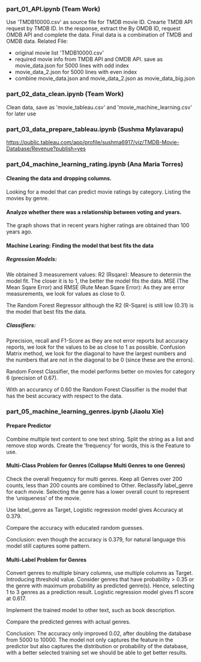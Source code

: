 ### part_01_API.ipynb (Team Work)

Use 'TMDB10000.csv' as source file for TMDB movie ID. Crearte TMDB API request by TMDB ID. In the response, extract the By OMDB ID, request OMDB API and complete the data. Final data is a combination of TMDB and OMDB data. Related File:

- original movie list 'TMDB10000.csv'
- required movie info from TMDB API and OMDB API. save as movie_data.json for 5000 lines with odd index
- movie_data_2.json for 5000 lines with even index
- combine movie_data.json and movie_data_2.json as movie_data_big.json

### part_02_data_clean.ipynb (Team Work)

Clean data, save as 'movie_tableau.csv' and 'movie_machine_learning.csv' for later use

### part_03_data_prepare_tableau.ipynb (Sushma Mylavarapu)
https://public.tableau.com/app/profile/sushma6917/viz/TMDB-Movie-Database/Revenue?publish=yes

### part_04_machine_learning_rating.ipynb (Ana Maria Torres)
#### Cleaning the data and dropping columns.
Looking for a model that can predict movie ratings by category. Listing the movies by genre.

#### Analyze whether there was a relationship between voting and years.
The graph shows that in recent years higher ratings are obtained than 100 years ago.

#### Machine Learing: Finding the model that best fits the data

##### Regression Models:
We obtained 3 measurement values:
R2 (Rsqare): Measure to determin the model fit. The closer it is to 1, the better the model fits the data.
MSE (The Mean Sqare Error) and RMSE (Rute Mean Sqare Error): As they are error measurements, we look for values as close to 0.

The Random Forest Regressor although the R2 (R-Sqare) is still low (0.31) is the model that best fits the data.

##### Classifiers:
Pprecision, recall and F1-Score as they are not error reports but accuracy reports, we look for the values to be as close to 1 as possible.
Confusion Matrix method, we look for the diagonal to have the largest numbers and the numbers that are not in the diagonal to be 0 (since these are the errors).

Random Forest Classifier, the model performs better on movies for category 6 (precision of 0.67). 

With an accurancy of 0.60 the Random Forest Classifier is the model that has the best accuracy with respect to the data.

### part_05_machine_learning_genres.ipynb (Jiaolu Xie)

#### Prepare Predictor
  
Combine multiple text content to one text string. Split the string as a list and remove stop words. Create the ‘frequency’ for words, this is the Feature to use.

#### Multi-Class Problem for Genres (Collapse Multi Genres to one Genres)
  
Check the overall frequency for multi genres. Keep all Genres over 200 counts, less than 200 counts are combined to Other. Reclassify label_genre for each movie. Selecting the genre has a lower overall count to represent the ‘uniqueness’ of the movie. 

Use label_genre as Target, Logistic regression model gives Accuracy at 0.379.

Compare the accuracy with educated random guesses.

Conclusion: even though the accuracy is 0.379, for natural language this model still captures some pattern.

#### Multi-Label Problem for Genres
  
Convert genres to multiple binary columns, use multiple columns as Target. Introducing threshold value. Consider genres that have probability > 0.35 or the genre with maximum probability as predicted genre(s). Hence, selecting 1 to 3 genres as a prediction result. Logistic regression model gives f1 score at 0.617.

Implement the trained model to other text, such as book description.

Compare the predicted genres with actual genres.

Conclusion: The accuracy only improved 0.02, after doubling the database from 5000 to 10000. The model not only captures the feature in the predictor but also captures the distribution or probability of the database, with a better selected training set we should be able to get better results.


  

